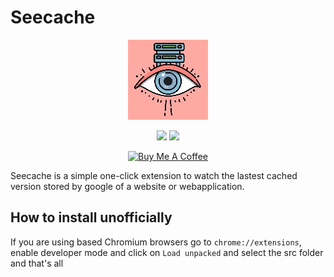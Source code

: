# Seecache

<p align="center">
    <img src="./icons/icon128.png"/>
</p>

<p align="center">
    <img src="https://img.shields.io/badge/Status-pending-yellow?style=flat&logo=googlechrome"/>
    <img src="https://img.shields.io/badge/Current-unpublished-gray?style=flat&logo=googlechrome&logoColor=blue"/>
</p>

<p align="center">
<a href="https://www.buymeacoffee.com/devrafx" target="_blank"><img src="https://www.buymeacoffee.com/assets/img/custom_images/orange_img.png" alt="Buy Me A Coffee"></a>
</p>

Seecache is a simple one-click extension to watch the lastest cached version stored by google of a website or webapplication.

## How to install unofficially

If you are using based Chromium browsers go to `chrome://extensions`, enable developer mode and click on `Load unpacked` and select the src folder and that's all
